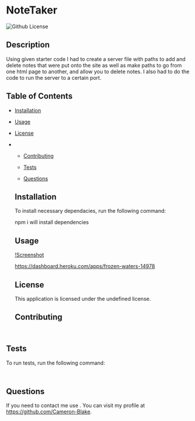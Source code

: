 # NoteTaker
  ![Github License](https://img.shields.io/badge/license-undefined-blue.svg)
    
  ## Description 

  Using given starter code I had to create a server file with paths to add and delete notes that were put onto the site as well as make paths to go from one html page to another, and allow you to delete notes. I also had to do the code to run the server to a certain port.

  ## Table of Contents

  * [Installation](#installation)

  * [Usage](#usage)
 
* [License](#license)
*
  * [Contributing](#contributing)
   
  * [Tests](#tests)
   
  * [Questions](#questions)
   
  
  ## Installation 

  To install necessary dependacies, run the following command:
 
  npm i will install dependencies

  ## Usage 

  [!Screenshot](../images/screenshot.png)

  https://dashboard.heroku.com/apps/frozen-waters-14978

  ## License
    
    This application is licensed under the undefined license.

  ## Contributing 

```
  
```

  ## Tests

  To run tests, run the following command:

```
  
```

  ## Questions

  If you need to contact me use . You can visit my profile at https://github.com/Cameron-Blake.
